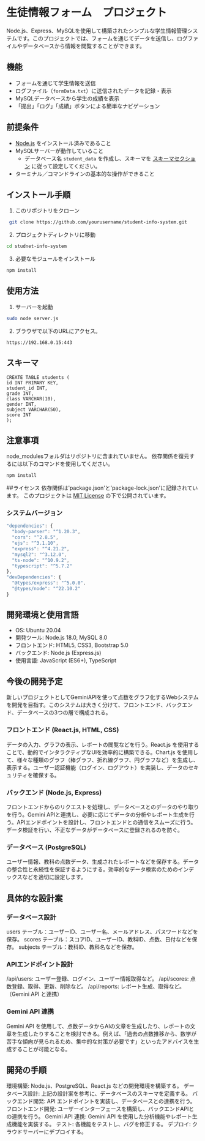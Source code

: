 # 生徒情報フォーム　プロジェクト
Node.js、Express、MySQLを使用して構築されたシンプルな学生情報管理システムです。このプロジェクトでは、フォームを通じてデータを送信し、ログファイルやデータベースから情報を閲覧することができます。

## 機能
- フォームを通じて学生情報を送信
- ログファイル（`formData.txt`）に送信されたデータを記録・表示
- MySQLデータベースから学生の成績を表示
- 「提出」「ログ」「成績」ボタンによる簡単なナビゲーション

## 前提条件
- [Node.js](https://nodejs.org/) をインストール済みであること
- MySQLサーバーが動作していること
  - データベース名 `student_data` を作成し、スキーマを [スキーマセクション](#スキーマ) に従って設定してください。
- ターミナル／コマンドラインの基本的な操作ができること

## インストール手順
1. このリポジトリをクローン
  ```bash
   git clone https://github.com/yourusername/student-info-system.git
  ```
2. プロジェクトディレクトリに移動
  ```bash
  cd studnet-info-system
  ```
3. 必要なモジュールをインストール
  ```bash 
  npm install
  ```
## 使用方法
1. サーバーを起動 
  ```bash
  sudo node server.js
  ```
2. ブラウザで以下のURLにアクセス。
  ```URL
https://192.168.0.15:443
  ```
## スキーマ
  ```MySQL
CREATE TABLE students (
  id INT PRIMARY KEY,
  student_id INT,
  grade INT,
  class VARCHAR(10),
  gender INT,
  subject VARCHAR(50),
  score INT
);
  ```
## 注意事項
node_modulesフォルダはリポジトリに含まれていません。
依存関係を復元するには以下のコマンドを使用してください。
```bash
npm install
```
##ライセンス
依存関係は'package.json'と'package-lock.json'に記録されています。
このプロジェクトは [MIT License](./LICENSE) の下で公開されています。
### システムバージョン
  ```JavaScript  
"dependencies": {
    "body-parser": "^1.20.3",
    "cors": "^2.8.5",
    "ejs": "^3.1.10",
    "express": "^4.21.2",
    "mysql2": "^3.12.0",
    "ts-node": "^10.9.2",
    "typescript": "^5.7.2"
  },
  "devDependencies": {
    "@types/express": "^5.0.0",
    "@types/node": "^22.10.2"
  }
  ```
## 開発環境と使用言語
- OS: Ubuntu 20.04
- 開発ツール: Node.js 18.0, MySQL 8.0
- フロントエンド: HTML5, CSS3, Bootstrap 5.0
- バックエンド: Node.js (Express.js)
- 使用言語: JavaScript (ES6+), TypeScript

## 今後の開発予定
新しいプロジェクトとしてGeminiAPIを使って点数をグラフ化するWebシステムを開発を目指す。このシステムは大きく分けて、フロントエンド、バックエンド、データベースの3つの層で構成される。
### フロントエンド (React.js, HTML, CSS)
データの入力、グラフの表示、レポートの閲覧などを行う。React.js を使用することで、動的でインタラクティブなUIを効率的に構築できる。Chart.js を使用して、様々な種類のグラフ（棒グラフ、折れ線グラフ、円グラフなど）を生成し、表示する。ユーザー認証機能（ログイン、ログアウト）を実装し、データのセキュリティを確保する。
### バックエンド (Node.js, Express)
フロントエンドからのリクエストを処理し、データベースとのデータのやり取りを行う。Gemini APIと連携し、必要に応じてデータの分析やレポート生成を行う。APIエンドポイントを設計し、フロントエンドとの通信をスムーズに行う。データ検証を行い、不正なデータがデータベースに登録されるのを防ぐ。
### データベース (PostgreSQL)
ユーザー情報、教科の点数データ、生成されたレポートなどを保存する。データの整合性と永続性を保証するようにする。効率的なデータ検索のためのインデックスなどを適切に設定します。
## 具体的な設計案
### データベース設計
users テーブル：ユーザーID、ユーザー名、メールアドレス、パスワードなどを保存。
scores テーブル：スコアID、ユーザーID、教科ID、点数、日付などを保存。
subjects テーブル：教科ID、教科名などを保存。
### APIエンドポイント設計
/api/users: ユーザー登録、ログイン、ユーザー情報取得など。
/api/scores: 点数登録、取得、更新、削除など。
/api/reports: レポート生成、取得など。（Gemini API と連携）
### Gemini API 連携
Gemini API を使用して、点数データからAIの文章を生成したり、レポートの文章を生成したりすることを検討できる。例えば、「過去の点数推移から、数学が苦手な傾向が見られるため、集中的な対策が必要です」といったアドバイスを生成することが可能となる。

## 開発の手順
環境構築: Node.js、PostgreSQL、React.js などの開発環境を構築する。
データベース設計: 上記の設計案を参考に、データベースのスキーマを定義する。
バックエンド開発: API エンドポイントを実装し、データベースとの連携を行う。
フロントエンド開発: ユーザーインターフェースを構築し、バックエンドAPIとの連携を行う。
Gemini API 連携: Gemini API を使用した分析機能やレポート生成機能を実装する。
テスト: 各機能をテストし、バグを修正する。
デプロイ: クラウドサーバーにデプロイする。
